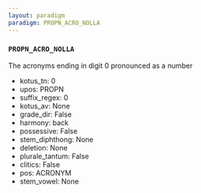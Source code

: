 ```yaml
---
layout: paradigm
paradigm: PROPN_ACRO_NOLLA
---
```

### ` PROPN_ACRO_NOLLA `

The acronyms ending in digit 0 pronounced as a number
* kotus_tn: 0
* upos: PROPN
* suffix_regex: 0
* kotus_av: None
* grade_dir: False
* harmony: back
* possessive: False
* stem_diphthong: None
* deletion: None
* plurale_tantum: False
* clitics: False
* pos: ACRONYM
* stem_vowel: None
